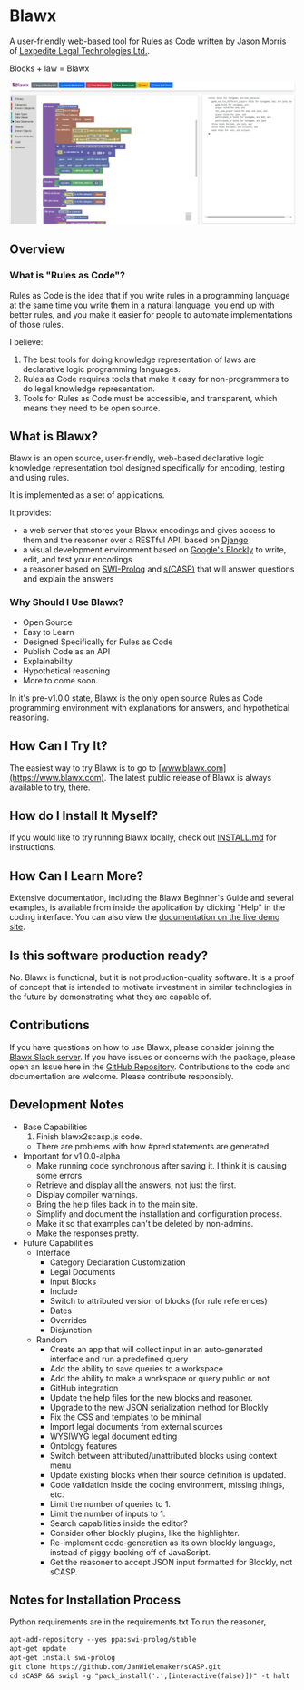 # Blawx

A user-friendly web-based tool for Rules as Code written by Jason Morris of [Lexpedite Legal Technologies Ltd.](https://lexpedite.ca).

Blocks + law = Blawx

![Blawx Front End Screenshot](/blawx/static/blawx/blawxv1screenshot.png)

## Overview

### What is "Rules as Code"?
Rules as Code is the idea that if you write rules in a programming language at the same time you write them in a natural language,
you end up with better rules, and you make it easier for people to automate implementations of those rules.

I believe:
1. The best tools for doing knowledge representation of laws are declarative logic programming languages.
2. Rules as Code requires tools that make it easy for non-programmers to do legal knowledge representation.
3. Tools for Rules as Code must be accessible, and transparent, which means they need to be open source.

## What is Blawx?
Blawx is an open source, user-friendly, web-based declarative logic knowledge representation tool
designed specifically for encoding, testing and using rules.

It is implemented as a set of applications.

It provides:
* a web server that stores your Blawx encodings and gives access to them and the reasoner over a RESTful API, based on [Django](https://www.djangoproject.com/) 
* a visual development environment based on [Google's Blockly](https://github.com/google/blockly)
  to write, edit, and test your encodings
* a reasoner based on [SWI-Prolog](https://swi-prolog.org/) and [s(CASP)](https://github.com/JanWielemaker) that will answer questions and explain the answers

### Why Should I Use Blawx?

* Open Source
* Easy to Learn
* Designed Specifically for Rules as Code
* Publish Code as an API
* Explainability
* Hypothetical reasoning
* More to come soon.

In it's pre-v1.0.0 state, Blawx is the only open source Rules as Code programming environment with
explanations for answers, and hypothetical reasoning.

## How Can I Try It?
The easiest way to try Blawx is to go to [www.blawx.com](https://www.blawx.com). The latest public release of Blawx is always available
to try, there.

## How do I Install It Myself?
If you would like to try running Blawx locally, check out [INSTALL.md](INSTALL.md) for instructions.

## How Can I Learn More?
Extensive documentation, including the Blawx Beginner's Guide and several examples, is available from inside the application
by clicking "Help" in the coding interface. You can also view the [documentation on the live demo site](https://dev.blawx.com/docs).

## Is this software production ready?
No. Blawx is functional, but it is not production-quality software. It is a proof of concept that is intended to motivate
investment in similar technologies in the future by demonstrating what they are capable of.

## Contributions
If you have questions on how to use Blawx, please consider joining the [Blawx Slack server](https://blawx.slack.com).
If you have issues or concerns with the package, please open an Issue here in the [GitHub Repository](https://github.com/Blawx/blawx).
Contributions to the code and documentation are welcome. Please contribute responsibly.

## Development Notes
* Base Capabilities
  1. Finish blawx2scasp.js code.
    * There are problems with how #pred statements are generated.
* Important for v1.0.0-alpha
  * Make running code synchronous after saving it. I think it is causing some errors.
  * Retrieve and display all the answers, not just the first.
  * Display compiler warnings.
  * Bring the help files back in to the main site.
  * Simplify and document the installation and configuration process.
  * Make it so that examples can't be deleted by non-admins.
  * Make the responses pretty.
* Future Capabilities
  * Interface
    * Category Declaration Customization
    * Legal Documents
    * Input Blocks
    * Include
    * Switch to attributed version of blocks (for rule references)
    * Dates
    * Overrides
    * Disjunction
  * Random
    * Create an app that will collect
      input in an auto-generated interface and run a predefined query
    * Add the ability to save queries to a workspace
    * Add the ability to make a workspace or query public or not
    * GitHub integration
    * Update the help files for the new blocks and reasoner.
    * Upgrade to the new JSON serialization method for Blockly
    * Fix the CSS and templates to be minimal
    * Import legal documents from external sources
    * WYSIWYG legal document editing
    * Ontology features
    * Switch between attributed/unattributed blocks using context menu
    * Update existing blocks when their source definition is updated.
    * Code validation inside the coding environment, missing things, etc.
    * Limit the number of queries to 1.
    * Limit the number of inputs to 1.
    * Search capabilities inside the editor?
    * Consider other blockly plugins, like the highlighter.
    * Re-implement code-generation as its own blockly language, instead of piggy-backing off of JavaScript.
    * Get the reasoner to accept JSON input formatted for Blockly, not sCASP.

## Notes for Installation Process

Python requirements are in the requirements.txt
To run the reasoner,
```
apt-add-repository --yes ppa:swi-prolog/stable
apt-get update
apt-get install swi-prolog
git clone https://github.com/JanWielemaker/sCASP.git
cd sCASP && swipl -g "pack_install('.',[interactive(false)])" -t halt
```